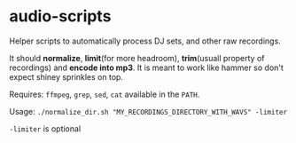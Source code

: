 # audio-scripts

Helper scripts to automatically process DJ sets, and other raw recordings. 

It should **normalize**, **limit**(for more headroom), **trim**(usuall property of recordings) and **encode into mp3**.
It is meant to work like hammer so don't expect shiney sprinkles on top.

Requires:
`ffmpeg`, `grep`, `sed`, `cat` available in the `PATH`.

Usage:
`./normalize_dir.sh "MY_RECORDINGS_DIRECTORY_WITH_WAVS" -limiter`

`-limiter` is optional


